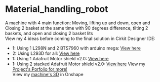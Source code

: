 # Material_handling_robot
A machine with 4 main function: Moving, lifting up and down, open and Closing 2 basket at the same time with 90 degrees difference, tilting 2 baskets, and open and closing 2 basket lits  
View my 4 ideas before coming to the final solution in Cirkit Designer IDE:  
+ 1: Using 1 L298N and 2 BTS7960 with arduino mega: [View here](https://app.cirkitdesigner.com/project/7d6883a3-baba-4743-b37d-e35bbc2b2684)  
+ 2: Using L293D for all: [View here](https://app.cirkitdesigner.com/project/7155d2f1-59a5-45e5-bbe3-ef6ad620df98)
+ 1: Using 1 Adafruit Motor shield v2.0: [View here](https://app.cirkitdesigner.com/project/afff9ec8-5408-444f-829e-eb7a223dfd0b)
+ 1: Using 2 stacked Adafruit Motor shield v2.0: [View here](https://app.cirkitdesigner.com/project/7666e3f8-3db8-49b5-932e-fe18bfa57095)
View my [Project's Porfolio for more!](https://sites.google.com/d/1fudKg24ENkLSHDUOqW5S7ufzbdMQYwPd/p/1qMjTxkBd2NF85TK36neUU-XD81PFtkRy/edit)  
View my [machine's 3D](https://cad.onshape.com/documents?nodeId=4e20e2300b7f2f46b0cc9b89&resourceType=folder) in Onshape
